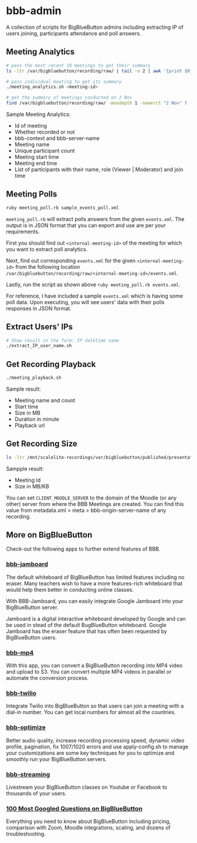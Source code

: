 # bbb-admin
A collection of scripts for BigBlueButton admins including extracting IP of users joining, participants attendance and poll answers.
## Meeting Analytics

```sh
# pass the most recent 10 meetings to get their summary
ls -ltr /var/bigbluebutton/recording/raw/ | tail -n 2 | awk '{print $9}' | xargs  -l ./meeting_analytics.sh

# pass individual meeting to get its summary
./meeting_analytics.sh <meeting-id>

# get the summary of meetings conducted on 2 Nov
find /var/bigbluebutton/recording/raw/ -maxdepth 1 -newerct "2 Nov" ! -newerct "3 Nov" -printf "%f\n" | xargs  -l ./meeting_analytics.sh
```

Sample Meeting Analytics:
* Id of meeting
* Whether recorded or not
* bbb-context and bbb-server-name
* Meeting name
* Unique participant count
* Meeting start time
* Meeting end time
* List of participants with their name, role (Viewer | Moderator) and join time

## Meeting Polls
```sh
ruby meeting_poll.rb sample_events_poll.xml
```
`meeting_poll.rb` will extract polls answers from the given `events.xml`. The output is in JSON format that you can export and use are per your requirements. 

First you should find out `<internal-meeting-id>` of the meeting for which you want to extract poll analytics. 

Next, find out corresponding `events.xml` for the given `<internal-meeting-id>` from the following location `/var/bigbluebutton/recording/raw/<internal-meeting-id>/events.xml`.

Lastly, run the script as shown above `ruby meeting_poll.rb events.xml`.

For reference, I have included a sample `events.xml` which is having some poll data. Upon executing, you will see users' data with their polls responses in JSON format.

## Extract Users' IPs

```sh
# Show result in the form: IP datetime name
./extract_IP_user_name.sh
```

## Get Recording Playback 
```sh
./meeting_playback.sh
```

Sample result:
* Meeting name and count
* Start time
* Size in MB
* Duration in minute
* Playback url

## Get Recording Size
```sh
ls -ltr /mnt/scalelite-recordings/var/bigbluebutton/published/presentation/ | awk '{print $9}' | xargs  -l ./bbb-analytics-recording.sh
```
Sampple result:
* Meeting Id
* Size in MB/KB

You can set `CLIENT_MOODLE_SERVER` to the domain of the Moodle (or any other) server from where the BBB Meetings are created. You can find this value from metadata.xml > meta > bbb-origin-server-name of any recording.  

## More on BigBlueButton

Check-out the following apps to further extend features of BBB.

### [bbb-jamboard](https://github.com/manishkatyan/bbb-jamboard)

The default whiteboard of BigBlueButton has limited features including no eraser. Many teachers wish to have a more features-rich whiteboard that would help them better in conducting online classes.

With BBB-Jamboard, you can easily integrate Google Jamboard into your BigBlueButton server.

Jamboard is a digital interactive whiteboard developed by Google and can be used in stead of the default BugBlueButton whiteboard. Google Jamboard has the eraser feature that has often been requested by BigBlueButton users.

### [bbb-mp4](https://github.com/manishkatyan/bbb-mp4)
With this app, you can convert a BigBlueButton recording into MP4 video and upload to S3. You can convert multiple MP4 videos in parallel or automate the conversion process.

### [bbb-twilio](https://github.com/manishkatyan/bbb-twilio)

Integrate Twilio into BigBlueButton so that users can join a meeting with a dial-in number. You can get local numbers for almost all the countries.

### [bbb-optimize](https://github.com/manishkatyan/bbb-customize)

Better audio quality, increase recording processing speed, dynamic video profile, pagination, fix 1007/1020 errors and use apply-config.sh to manage your customizations are some key techniques for you to optimize and smoothly run your BigBlueButton servers.

### [bbb-streaming](https://github.com/manishkatyan/bbb-streaming)

Livestream your BigBlueButton classes on Youtube or Facebook to thousands of your users.

### [100 Most Googled Questions on BigBlueButton](https://higheredlab.com/bigbluebutton-guide/)

Everything you need to know about BigBlueButton including pricing, comparison with Zoom, Moodle integrations, scaling, and dozens of troubleshooting.
